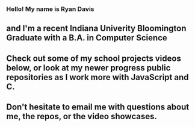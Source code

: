 ### Hello! My name is Ryan Davis
## and I'm a recent Indiana Univerity Bloomington Graduate with a B.A. in Computer Science
## Check out some of my school projects videos below, or look at my newer progress public repositories as I work more with JavaScript and C.
## Don't hesitate to email me with questions about me, the repos, or the video showcases.

<!--
**ComicalSansMS/ComicalSansMS** is a ✨ _special_ ✨ repository because its `README.md` (this file) appears on your GitHub profile.

Here are some ideas to get you started:

- 🔭 I’m currently working on ...
- 🌱 I’m currently learning ...
- 👯 I’m looking to collaborate on ...
- 🤔 I’m looking for help with ...
- 💬 Ask me about ...
- 📫 How to reach me: ...
- 😄 Pronouns: ...
- ⚡ Fun fact: ...
-->
